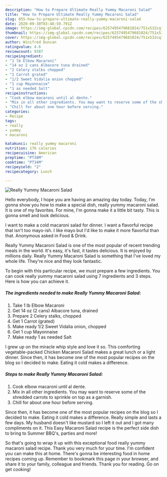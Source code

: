 ```yaml
---
description: "How to Prepare Ultimate Really Yummy Macaroni Salad"
title: "How to Prepare Ultimate Really Yummy Macaroni Salad"
slug: 855-how-to-prepare-ultimate-really-yummy-macaroni-salad
date: 2020-09-30T03:48:59.791Z
image: https://img-global.cpcdn.com/recipes/6257495479681024/751x532cq70/really-yummy-macaroni-salad-recipe-main-photo.jpg
thumbnail: https://img-global.cpcdn.com/recipes/6257495479681024/751x532cq70/really-yummy-macaroni-salad-recipe-main-photo.jpg
cover: https://img-global.cpcdn.com/recipes/6257495479681024/751x532cq70/really-yummy-macaroni-salad-recipe-main-photo.jpg
author: Winifred Duncan
ratingvalue: 4.6
reviewcount: 9387
recipeingredient:
- "1 lb Elbow Macaroni"
- "14 oz 2 cans Albacore tuna drained"
- "2 Celery stalks chopped"
- "1 Carrot grated"
- "1/2 Sweet Vidalia onion chopped"
- "1 cup Mayonnaise"
- "1 as needed Salt"
recipeinstructions:
- "Cook elbow macaroni until al dente."
- "Mix in all other ingredients. You may want to reserve some of the shredded carrots to sprinkle on top as a garnish."
- "Chill for about one hour before serving."
categories:
- Recipe
tags:
- really
- yummy
- macaroni

katakunci: really yummy macaroni 
nutrition: 176 calories
recipecuisine: American
preptime: "PT38M"
cooktime: "PT34M"
recipeyield: "2"
recipecategory: Lunch

---
```



![Really Yummy Macaroni Salad](https://img-global.cpcdn.com/recipes/6257495479681024/751x532cq70/really-yummy-macaroni-salad-recipe-main-photo.jpg)

Hello everybody, I hope you are having an amazing day today. Today, I'm gonna show you how to make a special dish, really yummy macaroni salad. It is one of my favorites. For mine, I'm gonna make it a little bit tasty. This is gonna smell and look delicious.

I want to make a cold macaroni salad for dinner. I want a flavorful recipe that isn&#39;t too mayo-ish. I like mayo but I&#39;d like to make it more flavorful than that. Anonymous asked in Food &amp; Drink.

Really Yummy Macaroni Salad is one of the most popular of recent trending meals in the world. It's easy, it's fast, it tastes delicious. It is enjoyed by millions daily. Really Yummy Macaroni Salad is something that I've loved my whole life. They're nice and they look fantastic.


To begin with this particular recipe, we must prepare a few ingredients. You can cook really yummy macaroni salad using 7 ingredients and 3 steps. Here is how you can achieve it.

<!--inarticleads1-->

##### The ingredients needed to make Really Yummy Macaroni Salad:

1. Take 1 lb Elbow Macaroni
1. Get 14 oz (2 cans) Albacore tuna, drained
1. Prepare 2 Celery stalks, chopped
1. Get 1 Carrot (grated)
1. Make ready 1/2 Sweet Vidalia onion, chopped
1. Get 1 cup Mayonnaise
1. Make ready 1 as needed Salt


I grew up on the miracle whip style and love it so. This comforting vegetable-packed Chicken Macaroni Salad makes a great lunch or a light dinner. Since then, it has become one of the most popular recipes on the blog so I decided to make. Eating it cold makes a difference. 

<!--inarticleads2-->

##### Steps to make Really Yummy Macaroni Salad:

1. Cook elbow macaroni until al dente.
1. Mix in all other ingredients. You may want to reserve some of the shredded carrots to sprinkle on top as a garnish.
1. Chill for about one hour before serving.


Since then, it has become one of the most popular recipes on the blog so I decided to make. Eating it cold makes a difference. Really simple and lasts a few days. My husband doesn&#39;t like mustard so I left it out and I got many compliments on it. This Easy Macaroni Salad recipe is the perfect side dish to bring to Summer BBQ&#39;s, parties and more! 

So that's going to wrap it up with this exceptional food really yummy macaroni salad recipe. Thank you very much for your time. I'm confident you can make this at home. There's gonna be interesting food in home recipes coming up. Remember to bookmark this page in your browser, and share it to your family, colleague and friends. Thank you for reading. Go on get cooking!
